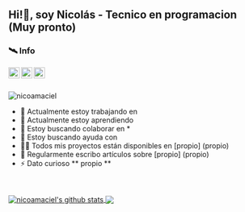 ##  Hi!👋, soy Nicolás - Tecnico en programacion (Muy pronto)


### 🛰️ Info


<a href="https://twitter.com/nicoamaciel"> <img align="left" alt="Pawan's Twitter" width="22px" src="https://cdn.jsdelivr.net/npm/simple-icons@v3/icons/twitter.svg" />
</a>
<a href="https://linkedin.com/in/nicoamaciel"><img align="left" width="22px" src="https://cdn.jsdelivr.net/npm/simple-icons@v3/icons/linkedin.svg" /> </a>
<a href="https://instagram.com/nicoamaciel/"><img align="left" width="22px" src="https://cdn.jsdelivr.net/npm/simple-icons@v3/icons/instagram.svg" /> </a>

<br/>
<br/>

<p align = "left"> <img src = "https://komarev.com/ghpvc/?username=nicoamaciel&label=Profile%20views&color=0e75b6&style=flat" alt = "nicoamaciel" /> </p>

- 🔭 Actualmente estoy trabajando en 
- 🌱 Actualmente estoy aprendiendo 
- 👯 Estoy buscando colaborar en *
- 🤝 Estoy buscando ayuda con 
- 👨‍💻 Todos mis proyectos están disponibles en [propio] (propio)
- 📝 Regularmente escribo artículos sobre [propio] (propio)
- ⚡ Dato curioso ** propio **

<br/>
<br/>



<a href="https://github.com/nicoamaciel">
 <img align="center" src="https://github-readme-stats.vercel.app/api?username=nicoamaciel&show_icons=true&theme=material-palenight" alt="nicoamaciel's github stats"/>
</a>

<a href="https://github.com/nicoamaciel/github-readme-stats">
  <!-- Change the `github-readme-stats.nicoamaciel1.vercel.app` to `github-readme-stats.vercel.app`  -->
  <img align="center" src="https://github-readme-stats.anuraghazra1.vercel.app/api/top-langs/?username=nicoamaciel&layout=compact&theme=material-palenight" />
</a>


